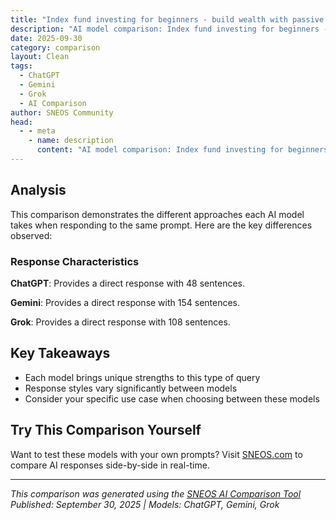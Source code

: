 ```yaml
---
title: "Index fund investing for beginners - build wealth with passive investing"
description: "AI model comparison: Index fund investing for beginners - build wealth with passive investing..."
date: 2025-09-30
category: comparison
layout: Clean
tags:
  - ChatGPT
  - Gemini
  - Grok
  - AI Comparison
author: SNEOS Community
head:
  - - meta
    - name: description
      content: "AI model comparison: Index fund investing for beginners - build wealth with passive investing..."
---
```


<ChatComparison
  title="Index fund investing for beginners - build wealth with passive investing"
  prompt="Index fund investing for beginners - build wealth with passive investing"
  :responses='{"ChatGPT": "Sure! Here\u2019s a beginner-friendly guide on index fund investing and how to build wealth through passive investing:\n\n---\n\n## Index Fund Investing for Beginners: Build Wealth with Passive Investing\n\n### What is an Index Fund?\n\nAn **index fund** is a type of mutual fund or exchange-traded fund (ETF) designed to replicate the performance of a specific market index, such as the S\u0026P 500, Dow Jones Industrial Average, or NASDAQ-100. Instead of trying to outperform the market, index funds aim to match the market\u0027s returns by holding the same stocks in similar proportions.\n\n### Why Choose Index Funds?\n\n- **Diversification:** Index funds offer exposure to a wide variety of stocks or bonds, reducing the risk associated with individual investments.\n- **Low Cost:** Index funds typically have lower fees compared to actively managed funds because they simply track an index rather than relying on active stock picking.\n- **Simplicity:** They are easy to understand and require minimal management or expertise.\n- **Consistent Performance:** Historically, index funds tend to perform well over the long term, often outperforming actively managed funds after fees.\n\n### Getting Started with Index Fund Investing\n\n1. **Set Your Investment Goals**\n - Determine your financial goals (e.g., retirement, buying a home, education).\n - Decide your investment horizon (how long you can keep money invested).\n - Assess your risk tolerance.\n\n2. **Choose the Right Index Fund**\n - **Stock index funds:** Invest in equities, good for long-term growth (e.g., S\u0026P 500 index funds).\n - **Bond index funds:** Invest in bonds, suitable for income and lower risk.\n - Consider funds that match your risk tolerance and investment objectives.\n - Look at fund expense ratios (choose low fees).\n - Check the fund\u2019s track record and size.\n\n3. **Open an Investment Account**\n - Use brokerage accounts, retirement accounts (like IRAs, 401(k)s), or robo-advisors.\n - Many brokers offer commission-free trades for index ETFs.\n\n4. **Invest Regularly (Dollar-Cost Averaging)**\n - Invest a fixed amount periodically (monthly or quarterly).\n - This strategy reduces the impact of market volatility and lowers the average cost per share.\n\n5. **Reinvest Dividends**\n - Most index funds pay dividends which can be reinvested to buy more shares, compounding your growth.\n\n6. **Stay the Course**\n - Avoid trying to time the market.\n - Keep your investments consistent.\n - Review your portfolio periodically and rebalance if necessary.\n\n### Benefits of Passive Investing\n\n- Requires less time and effort than active investing.\n- Minimizes emotional decision-making.\n- Historical data shows passive investing can outperform active management over the long term.\n- Helps build wealth steadily through market growth.\n\n### Example: Investing in an S\u0026P 500 Index Fund\n\n- The S\u0026P 500 tracks 500 of the largest US companies.\n- Investing in an S\u0026P 500 index fund gives you exposure to large-cap US stocks.\n- Over decades, the S\u0026P 500 has averaged roughly 7-10% annual returns (after inflation).\n\n### Key Tips for Beginners\n\n- Start early \u2013 time in the market beats timing the market.\n- Keep costs low \u2013 fees can significantly impact long-term returns.\n- Diversify across asset classes if possible.\n- Have patience and focus on long-term growth.\n- Consult with a financial advisor if unsure.\n\n---\n\nIf you want, I can help you find specific index funds or set up an investment plan tailored to your needs!", "Gemini": "Okay, let\u0027s break down index fund investing for beginners and how you can use it to build wealth through passive investing.\n\n**What is Index Fund Investing?**\n\nAt its core, index fund investing is a strategy where you invest in a fund that **tracks a specific market index**. Think of an index like a basket that holds a pre-determined group of stocks or bonds. Common examples of market indexes include:\n\n* **S\u0026P 500:** Tracks the 500 largest publicly traded companies in the U.S.\n* **Nasdaq 100:** Tracks the 100 largest non-financial companies listed on the Nasdaq stock exchange.\n* **Dow Jones Industrial Average (DJIA):** Tracks 30 large, publicly owned companies based in the United States.\n* **Total Stock Market Index:** Tracks nearly all publicly traded stocks in a specific market (e.g., the U.S.).\n\nAn **index fund** aims to mirror the performance of its target index. So, if the S\u0026P 500 goes up by 10%, the S\u0026P 500 index fund should also go up by roughly 10% (minus small fees).\n\n**Key Benefits of Index Fund Investing:**\n\n* **Diversification:** One of the biggest advantages! Instead of betting on just a few individual stocks, you\u0027re instantly invested in a broad range of companies (hundreds or even thousands). This reduces your risk since the performance of one company won\u0027t significantly impact your overall portfolio.\n* **Low Costs:** Index funds are passively managed, meaning there\u0027s no team of analysts trying to pick the best stocks. This keeps costs very low, typically with expense ratios (annual fees) below 0.20% and sometimes even lower than 0.05%. Lower fees mean more of your returns stay in your pocket.\n* **Simplicity:** You don\u0027t need to be a market expert or spend hours researching individual companies. You\u0027re essentially buying the entire market.\n* **Tax Efficiency:** Index funds generally have lower turnover (fewer stocks bought and sold) compared to actively managed funds. This results in fewer taxable events (capital gains), which can save you money on taxes.\n* **Long-Term Growth Potential:** Historically, the stock market has provided strong long-term returns. Index funds allow you to capture these returns without the risks and higher costs associated with actively managed funds.\n\n**Why is it called \u0022Passive Investing\u0022?**\n\nIndex fund investing is considered **passive investing** because you\u0027re not actively trying to \u0022beat the market.\u0022 Instead, you\u0027re aiming to match the market\u0027s performance. This requires minimal ongoing effort beyond initial setup and occasional rebalancing (more on that later).\n\n**How to Get Started with Index Fund Investing (Step-by-Step):**\n\n1. **Open a Brokerage Account:**\n * You\u0027ll need a brokerage account to buy index funds. Popular options include:\n * **Vanguard:** Known for its low-cost index funds and a favorite among many investors.\n * **Fidelity:** Offers a wide range of investment options and good research tools.\n * **Schwab:** Another excellent choice with low costs and comprehensive services.\n * **Other online brokers:** Consider brokers like Robinhood, SoFi, or Webull. These are often app-based and may offer fractional shares (allowing you to buy a portion of a share), which can be helpful if you\u0027re starting with a small amount of money. Be sure to research the fees and services carefully before choosing a broker.\n * When opening an account, you\u0027ll typically need your Social Security number, date of birth, and bank account information.\n\n2. **Fund Your Account:**\n * Link your bank account to your brokerage account.\n * Decide how much you want to invest initially and set up regular contributions (e.g., monthly, bi-weekly). Even small amounts can add up over time thanks to the power of compounding.\n\n3. **Choose Your Index Funds:**\n * This is a crucial step. Here are some common index fund categories to consider:\n * **Total Stock Market Index Fund (U.S.):** Provides broad exposure to the U.S. stock market. A good core holding.\n * *Example Funds:* Vanguard Total Stock Market Index Fund (VTSAX), Fidelity ZERO Total Market Index Fund (FZROX), Schwab Total Stock Market Index (SWTSX)\n * **S\u0026P 500 Index Fund:** Tracks the 500 largest U.S. companies. Another solid core holding.\n * *Example Funds:* Vanguard S\u0026P 500 ETF (VOO), SPDR S\u0026P 500 ETF Trust (SPY), iShares Core S\u0026P 500 ETF (IVV)\n * **International Stock Market Index Fund:** Invests in companies outside the U.S., providing geographic diversification.\n * *Example Funds:* Vanguard Total International Stock Index Fund (VTIAX), Schwab Total International Stock Index Fund (SWISX)\n * **Bond Index Fund:** Invests in bonds, which are generally less volatile than stocks. Bonds can help balance your portfolio and reduce risk.\n * *Example Funds:* Vanguard Total Bond Market Index Fund (VBTLX), iShares Core U.S. Aggregate Bond ETF (AGG)\n * **ETFs vs. Mutual Funds:**\n * **ETFs (Exchange-Traded Funds):** Trade like stocks on an exchange. You can buy or sell them throughout the day. Often have slightly lower expense ratios than mutual funds.\n * **Mutual Funds:** Bought and sold at the end of the trading day. Typically have minimum investment amounts.\n * **Consider your Risk Tolerance:** Your risk tolerance determines how much volatility you\u0027re comfortable with.\n * **Younger investors with a long time horizon:** Can generally tolerate more risk and allocate a larger percentage of their portfolio to stocks (e.g., 80-100%).\n * **Older investors closer to retirement:** May prefer a more conservative approach with a higher allocation to bonds (e.g., 40-60% or higher).\n * **A general guideline:** \u0022110 (or 120) minus your age\u0022 can be a starting point for the percentage of your portfolio allocated to stocks. For example, if you\u0027re 30 years old, you might consider 80-90% stocks and 10-20% bonds.\n * **Expense Ratios:** Pay close attention to the expense ratios (annual fees) of the funds you choose. Lower is generally better.\n\n4. **Create Your Asset Allocation:**\n * **Asset allocation** is the process of deciding how to divide your portfolio among different asset classes (e.g., stocks, bonds, international stocks).\n * A simple starting portfolio might include:\n * 70% U.S. Total Stock Market Index Fund\n * 30% International Stock Market Index Fund\n * *Or:*\n * 60% U.S. Total Stock Market Index Fund\n * 20% International Stock Market Index Fund\n * 20% Bond Index Fund\n * Choose an allocation that aligns with your risk tolerance, time horizon, and financial goals.\n\n5. **Buy Your Index Funds:**\n * Log in to your brokerage account.\n * Find the index funds you\u0027ve chosen (using their ticker symbols).\n * Enter the amount you want to invest in each fund (either in dollars or number of shares).\n * Place your order! For ETFs, you can use a \u0022market order\u0022 to buy at the current price or a \u0022limit order\u0022 to specify the price you\u0027re willing to pay. For mutual funds, your order will be executed at the end of the trading day.\n\n6. **Rebalance Your Portfolio (Periodically):**\n * Over time, your asset allocation will drift away from your target due to different investment returns.\n * **Rebalancing** involves buying and selling assets to bring your portfolio back to its original allocation.\n * For example, if your target allocation is 70% stocks and 30% bonds, and stocks have performed very well, your portfolio might now be 80% stocks and 20% bonds. To rebalance, you would sell some stocks and buy more bonds to get back to your 70/30 allocation.\n * Rebalance at regular intervals (e.g., annually or semi-annually) or when your allocation has drifted significantly (e.g., more than 5% from your target).\n\n7. **Stay the Course (Long-Term Focus):**\n * The key to success with index fund investing is to be patient and stay invested for the long term.\n * Don\u0027t panic sell during market downturns. Remember that market fluctuations are normal, and trying to time the market is very difficult and rarely successful.\n * Continue to contribute regularly, even during down markets. This is known as **dollar-cost averaging**, where you buy more shares when prices are low, which can lead to better long-term returns.\n * Review your portfolio periodically (e.g., annually) to ensure it still aligns with your goals and risk tolerance.\n\n**Important Considerations and Tips:**\n\n* **Emergency Fund:** Before you start investing, make sure you have an adequate emergency fund (typically 3-6 months of living expenses) in a safe, liquid account (like a high-yield savings account). This will help you avoid selling investments during an emergency.\n* **Debt:** Prioritize paying off high-interest debt (e.g., credit card debt) before investing.\n* **Tax-Advantaged Accounts:** Take advantage of tax-advantaged retirement accounts like:\n * **401(k):** Offered through your employer. Often includes employer matching, which is essentially free money.\n * **IRA (Individual Retirement Account):** Traditional IRA (tax-deductible contributions) or Roth IRA (tax-free withdrawals in retirement).\n * **Health Savings Account (HSA):** If you have a high-deductible health insurance plan, an HSA can be a triple-tax-advantaged way to save for healthcare expenses (tax-deductible contributions, tax-free growth, and tax-free withdrawals for qualified medical expenses). You can invest the funds in your HSA in index funds.\n* **Dollar-Cost Averaging:** Investing a fixed amount of money at regular intervals (e.g., $100 per month) regardless of the market price. This can help reduce risk and potentially improve returns over time.\n* **Compounding:** The \u0022snowball effect\u0022 of earning returns on your investments, and then earning returns on those returns. The longer you invest, the more powerful compounding becomes.\n* **Dividends:** Many index funds pay out dividends, which are a portion of the company\u0027s profits distributed to shareholders. You can choose to reinvest these dividends to buy more shares, further accelerating the power of compounding.\n* **Investment Calculator:** Use an investment calculator to project the potential growth of your investments over time. This can help you set realistic goals and stay motivated.\n* **Investment Advice:** Consider consulting with a qualified financial advisor for personalized advice tailored to your specific situation. Look for fee-only advisors who are fiduciaries (meaning they are legally obligated to act in your best interest).\n* **Stay Informed:** Continue to educate yourself about investing by reading books, articles, and blogs. However, be wary of get-rich-quick schemes or overly aggressive investment strategies.\n\n**Potential Risks:**\n\n* **Market Risk:** The value of your investments can fluctuate due to market conditions. There\u0027s always a risk of losing money.\n* **Inflation Risk:** The risk that inflation will erode the purchasing power of your investments over time.\n* **Tracking Error:** The difference between the performance of the index fund and the performance of the index it tracks. This is usually very small.\n* **Volatility:** Stock markets can be volatile, experiencing periods of significant ups and downs. Be prepared for this and don\u0027t panic sell.\n\n**In Summary:**\n\nIndex fund investing is a powerful and accessible way for beginners to build wealth over the long term. By investing in a diversified portfolio of low-cost index funds and sticking to a disciplined investment plan, you can achieve your financial goals with minimal effort and expertise. Remember to start small, stay consistent, and focus on the long term. Good luck!\n", "Grok": "Index fund investing is one of the most popular and effective ways for beginners to build wealth through passive investing. It offers a low-cost, low-effort way to participate in the stock market while minimizing risks associated with individual stock picking. In this guide, we\u0027ll break down the basics of index fund investing, why it\u0027s ideal for beginners, and how to get started.\n\n---\n\n### **What Are Index Funds?**\nAn index fund is a type of mutual fund or exchange-traded fund (ETF) that aims to replicate the performance of a specific market index, such as the S\u0026P 500 (which tracks the 500 largest U.S. companies) or the Dow Jones Industrial Average. Instead of trying to \u0022beat the market\u0022 by picking individual stocks, index funds passively invest in all or most of the stocks within the index they track.\n\nKey Characteristics:\n- **Diversification**: Index funds spread your money across many companies, reducing the risk of losing everything if one company performs poorly.\n- **Low Costs**: Since index funds are passively managed, they have lower fees (expense ratios) compared to actively managed funds.\n- **Market Performance**: They aim to match the performance of the index, not outperform it. Historically, most actively managed funds fail to beat the market consistently over time.\n\n---\n\n### **Why Index Funds Are Great for Beginners**\n1. **Simplicity**: You don\u2019t need to research individual stocks or time the market. Just buy the fund and let it grow over time.\n2. **Affordability**: Many index funds have low or no minimum investment requirements, and their fees are minimal.\n3. **Lower Risk**: Diversification across hundreds or thousands of companies reduces the impact of any single company\u2019s failure.\n4. **Proven Returns**: Historically, broad market indexes like the S\u0026P 500 have delivered average annual returns of about 7-10% after inflation over the long term.\n5. **Passive Approach**: Index funds require little to no active management, making them ideal for busy individuals or those new to investing.\n\nFamous Quote: Warren Buffett, one of the world\u2019s most successful investors, has repeatedly recommended index funds for most people, saying, \u201CA low-cost index fund is the most sensible equity investment for the great majority of investors.\u201D\n\n---\n\n### **How Index Fund Investing Builds Wealth**\nIndex funds leverage the power of **compound interest** and the long-term growth of the stock market. Here\u2019s how it works:\n1. **Invest Regularly**: Even small, consistent investments over time can grow significantly due to compounding. For example, investing $200 a month at a 7% annual return could grow to over $100,000 in 20 years.\n2. **Long-Term Growth**: The stock market tends to rise over the long term despite short-term volatility. Staying invested through ups and downs ensures you capture this growth.\n3. **Minimize Costs**: Low fees mean more of your money stays invested and compounds over time.\n\n---\n\n### **Getting Started with Index Fund Investing**\nFollow these steps to begin building wealth with index funds:\n\n#### **1. Set Financial Goals**\n- Determine why you\u0027re investing (e.g., retirement, buying a house, or financial freedom).\n- Decide your investment timeline (short-term or long-term). Index funds are best for long-term goals (5\u002B years) due to market fluctuations.\n\n#### **2. Build an Emergency Fund**\n- Before investing, ensure you have 3-6 months of living expenses saved in a high-yield savings account. This protects you from needing to sell investments during a market downturn.\n\n#### **3. Choose a Brokerage or Platform**\n- Open an investment account with a brokerage like Vanguard, Fidelity, Charles Schwab, or robo-advisors like Betterment or Wealthfront.\n- Look for platforms with low fees and access to a wide range of index funds or ETFs.\n\n#### **4. Pick the Right Index Fund**\nHere are some popular indexes and corresponding funds/ETFs for beginners:\n- **S\u0026P 500 Index Funds**: Tracks the 500 largest U.S. companies.\n - Examples: Vanguard S\u0026P 500 ETF (VOO), SPDR S\u0026P 500 ETF (SPY)\n- **Total Stock Market Index Funds**: Covers the entire U.S. stock market, including small, mid, and large-cap companies.\n - Example: Vanguard Total Stock Market ETF (VTI)\n- **International Index Funds**: Provides exposure to global markets outside the U.S.\n - Example: Vanguard Total International Stock ETF (VXUS)\n- **Bond Index Funds**: For more conservative investors or diversification.\n - Example: Vanguard Total Bond Market ETF (BND)\n\n**Pro Tip**: Start with a broad market fund like an S\u0026P 500 or Total Stock Market fund for simplicity and diversification.\n\n#### **5. Check the Expense Ratio**\n- The expense ratio is the annual fee charged by the fund, expressed as a percentage of your investment. Look for funds with expense ratios below 0.1%. For example, VOO has an expense ratio of just 0.03%.\n\n#### **6. Invest Consistently**\n- Use a **dollar-cost averaging** strategy: Invest a fixed amount regularly (e.g., $100/month) regardless of market conditions. This reduces the impact of market volatility.\n- Reinvest dividends automatically to benefit from compounding.\n\n#### **7. Stay the Course**\n- Avoid reacting to short-term market dips. Historically, markets recover and grow over time. Stick to your plan and keep investing.\n\n---\n\n### **Key Benefits of Index Funds**\n- **Time-Saving**: No need to research or monitor individual stocks.\n- **Cost-Effective**: Lower fees compared to actively managed funds.\n- **Reliable Growth**: Matches the market\u2019s long-term upward trend.\n- **Accessibility**: Many funds have low or no minimums, making them beginner-friendly.\n\n### **Potential Downsides to Consider**\n- **No Chance to Outperform**: Index funds won\u2019t beat the market; they match it.\n- **Market Risk**: If the market declines, your investments will lose value temporarily.\n- **Limited Control**: You can\u2019t pick specific stocks within the fund.\n\n---\n\n### **How Much Should You Invest?**\n- Start with what you can afford after covering essentials and building an emergency fund.\n- Aim to invest at least 10-15% of your income for long-term goals like retirement.\n- Many brokerages allow fractional shares or small investments, so you can start with as little as $50 or $100.\n\n---\n\n### **Example: Starting Small with Index Funds**\nLet\u2019s say you invest $200 per month in an S\u0026P 500 index fund like VOO with an average annual return of 7% after inflation:\n- **After 10 years**: ~$34,000\n- **After 20 years**: ~$98,000\n- **After 30 years**: ~$226,000\n\nThis illustrates the power of consistent investing and compounding, even with modest amounts.\n\n---\n\n### **Common Mistakes to Avoid**\n1. **Timing the Market**: Trying to buy low and sell high often leads to missed opportunities. Stay consistent instead.\n2. **Panic Selling**: Don\u2019t sell during market downturns. Historically, markets recover over time.\n3. **High Fees**: Avoid index funds with high expense ratios or unnecessary advisor fees.\n4. **Not Diversifying**: While index funds are diversified within their scope, consider balancing your portfolio with international or bond funds as you grow.\n\n---\n\n### **Tax Considerations**\n- **Taxable Accounts**: Gains and dividends may be taxed annually. Look into tax-efficient funds like ETFs if investing outside retirement accounts.\n- **Retirement Accounts**: Invest through tax-advantaged accounts like a 401(k) or IRA to defer taxes and maximize growth.\n - **Roth IRA**: Contributions are after-tax, but withdrawals in retirement are tax-free.\n - **Traditional IRA/401(k)**: Contributions may be tax-deductible, but withdrawals are taxed.\n\n---\n\n### **Additional Tips for Success**\n- **Increase Contributions Over Time**: As your income grows, invest more to accelerate wealth-building.\n- **Rebalance Occasionally**: If you invest in multiple funds (e.g., stocks and bonds), adjust allocations periodically to match your risk tolerance.\n- **Educate Yourself**: Read books like *The Simple Path to Wealth* by JL Collins or *A Random Walk Down Wall Street* by Burton Malkiel for deeper insights into index fund investing.\n\n---\n\n### **Final Thoughts**\nIndex fund investing is a beginner-friendly, proven strategy to build wealth over time with minimal effort. By focusing on low-cost, diversified funds and staying consistent, you can harness the power of the stock market without the stress of active management. Start small, stay patient, and let compound interest work its magic.\n\nIf you have specific questions or want help choosing a fund, feel free to ask!"}' 
  published-date="22:46"
/>

## Analysis

This comparison demonstrates the different approaches each AI model takes when responding to the same prompt. Here are the key differences observed:

### Response Characteristics

**ChatGPT**: Provides a direct response with 48 sentences. 

**Gemini**: Provides a direct response with 154 sentences. 

**Grok**: Provides a direct response with 108 sentences. 

## Key Takeaways

- Each model brings unique strengths to this type of query
- Response styles vary significantly between models
- Consider your specific use case when choosing between these models

## Try This Comparison Yourself

Want to test these models with your own prompts? Visit [SNEOS.com](https://sneos.com) to compare AI responses side-by-side in real-time.

---

*This comparison was generated using the [SNEOS AI Comparison Tool](https://sneos.com)*
*Published: September 30, 2025 | Models: ChatGPT, Gemini, Grok*
